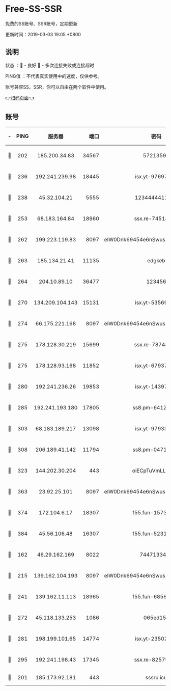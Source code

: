 # Free-SS-SSR

免费的SS账号、SSR账号，定期更新

更新时间：2019-03-03 19:05 +0800

## 说明

状态     ：🙂 - 良好 🙁 - 多次连接失败或连接超时

PING值   ：不代表真实使用中的速度，仅供参考。

账号兼容SS、SSR，你可以自由在两个软件中使用。

👉[扫码页面](https://liesauer.github.io/free-ss-ssr.github.io/)👈

## 账号

|-|PING|服务器|端口|密码|加密方式|区域|
|:----:|:----:|:-----:|-----:|:----:|:----:|:----:|
|🙂|202|185.200.34.83|34567|57213592|aes-256-cfb|US|
|🙂|236|192.241.239.98|18445|isx.yt-97697625|aes-256-cfb|US|
|🙂|238|45.32.104.21|5555|1234444411111|aes-256-cfb|SG|
|🙂|253|68.183.164.84|18960|ssx.re-74518385|aes-256-cfb|US|
|🙂|262|199.223.119.83|8097|eIW0Dnk69454e6nSwuspv9DmS201tQ0D|aes-256-cfb|US|
|🙂|263|185.134.21.41|11135|edgkeb|aes-256-cfb|GB|
|🙂|264|204.10.89.10|36477|123456|aes-256-cfb|US|
|🙂|270|134.209.104.143|15131|isx.yt-53569932|aes-256-cfb|SG|
|🙂|274|66.175.221.168|8097|eIW0Dnk69454e6nSwuspv9DmS201tQ0D|aes-256-cfb|US|
|🙂|275|178.128.30.219|15699|ssx.re-78744964|aes-256-cfb|SG|
|🙂|275|178.128.93.168|11852|isx.yt-67937550|aes-256-cfb|SG|
|🙂|280|192.241.236.26|19853|isx.yt-14397155|aes-256-cfb|US|
|🙂|285|192.241.193.180|17805|ss8.pm-64125416|aes-256-cfb|US|
|🙂|303|68.183.189.217|13098|isx.yt-97933263|aes-256-cfb|SG|
|🙂|308|206.189.41.142|11794|ss8.pm-04714048|aes-256-cfb|SG|
|🙂|323|144.202.30.204|443|oiECpTuVmLLxk4Ts|aes-256-cfb|US|
|🙂|363|23.92.25.101|8097|eIW0Dnk69454e6nSwuspv9DmS201tQ0D|aes-256-cfb|US|
|🙂|374|172.104.6.17|18307|f55.fun-15739301|aes-256-cfb|US|
|🙂|384|45.56.106.48|16307|f55.fun-52314047|aes-256-cfb|US|
|🙂|162|46.29.162.169|8022|7447133485|aes-256-cfb|RU|
|🙂|215|139.162.104.193|8097|eIW0Dnk69454e6nSwuspv9DmS201tQ0D|aes-256-cfb|JP|
|🙂|241|139.162.11.113|18965|f55.fun-68582887|aes-256-cfb|SG|
|🙂|272|45.118.133.253|1086|065ed15a|aes-256-cfb|SG|
|🙂|281|198.199.101.65|14774|isx.yt-23502068|aes-256-cfb|US|
|🙂|295|192.241.198.43|17345|ssx.re-82579728|aes-256-cfb|US|
|🙁|201|185.173.92.181|443|sssru.icu|rc4-md5|RU|
